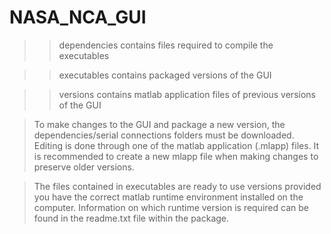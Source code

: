 # NASA_NCA_GUI

>> dependencies contains files required to compile the executables

>> executables contains packaged versions of the GUI

>> versions contains matlab application files of previous versions of the GUI

> To make changes to the GUI and package a new version, the dependencies/serial connections folders
  must be downloaded. Editing is done through one of the matlab application (.mlapp) files. It is
  recommended to create a new mlapp file when making changes to preserve older versions.

> The files contained in executables are ready to use versions provided you have the correct matlab
  runtime environment installed on the computer. Information on which runtime version is required can
  be found in the readme.txt file within the package.
